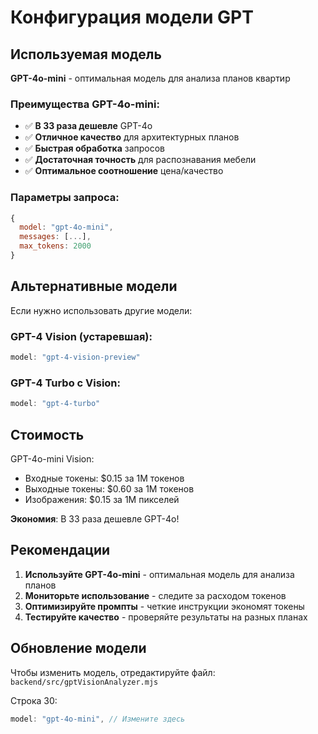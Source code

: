 # Конфигурация модели GPT

## Используемая модель

**GPT-4o-mini** - оптимальная модель для анализа планов квартир

### Преимущества GPT-4o-mini:
- ✅ **В 33 раза дешевле** GPT-4o
- ✅ **Отличное качество** для архитектурных планов
- ✅ **Быстрая обработка** запросов
- ✅ **Достаточная точность** для распознавания мебели
- ✅ **Оптимальное соотношение** цена/качество

### Параметры запроса:
```javascript
{
  model: "gpt-4o-mini",
  messages: [...],
  max_tokens: 2000
}
```

## Альтернативные модели

Если нужно использовать другие модели:

### GPT-4 Vision (устаревшая):
```javascript
model: "gpt-4-vision-preview"
```

### GPT-4 Turbo с Vision:
```javascript
model: "gpt-4-turbo"
```

## Стоимость

GPT-4o-mini Vision:
- Входные токены: $0.15 за 1M токенов
- Выходные токены: $0.60 за 1M токенов
- Изображения: $0.15 за 1M пикселей

**Экономия**: В 33 раза дешевле GPT-4o!

## Рекомендации

1. **Используйте GPT-4o-mini** - оптимальная модель для анализа планов
2. **Мониторьте использование** - следите за расходом токенов
3. **Оптимизируйте промпты** - четкие инструкции экономят токены
4. **Тестируйте качество** - проверяйте результаты на разных планах

## Обновление модели

Чтобы изменить модель, отредактируйте файл:
`backend/src/gptVisionAnalyzer.mjs`

Строка 30:
```javascript
model: "gpt-4o-mini", // Измените здесь
```
